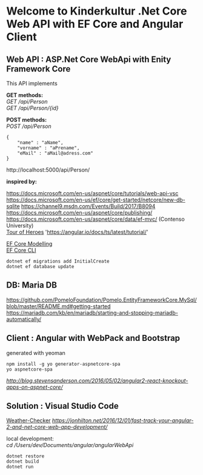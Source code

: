 # Welcome to Kinderkultur .Net Core Web API with EF Core and Angular Client

## Web API : ASP.Net Core WebApi with Enity Framework Core 
This API implements 

__GET methods:__  
_GET /api/Person_  
_GET /api/Person/{id}_  

__POST methods:__   
_POST /api/Person_

    {  
        "name" : "aName",  
        "vorname" : "aPrename",  
        "eMail" : "aMail@adress.com"  
    }  

http://localhost:5000/api/Person/  

__inspired by:__

https://docs.microsoft.com/en-us/aspnet/core/tutorials/web-api-vsc  
https://docs.microsoft.com/en-us/ef/core/get-started/netcore/new-db-sqlite
https://channel9.msdn.com/Events/Build/2017/B8094  
https://docs.microsoft.com/en-us/aspnet/core/publishing/  
https://docs.microsoft.com/en-us/aspnet/core/data/ef-mvc/ (Contenso University)  
[Tour of Heroes](https://angular.io/docs/ts/latest/tutorial/)  'https://angular.io/docs/ts/latest/tutorial/'

[EF Core Modelling](https://docs.microsoft.com/en-us/ef/core/modeling/)  
[EF Core CLI](https://docs.microsoft.com/en-us/ef/core/miscellaneous/cli/dotnet)  

    dotnet ef migrations add InitialCreate  
    dotnet ef database update  

## DB: Maria DB

https://github.com/PomeloFoundation/Pomelo.EntityFrameworkCore.MySql/blob/master/README.md#getting-started  
https://mariadb.com/kb/en/mariadb/starting-and-stopping-mariadb-automatically/  

## Client : Angular with WebPack and Bootstrap
generated with yeoman

    npm install -g yo generator-aspnetcore-spa 
    yo aspnetcore-spa 
_http://blog.stevensanderson.com/2016/05/02/angular2-react-knockout-apps-on-aspnet-core/_
    
## Solution : Visual Studio Code

[Weather-Checker](https://jonhilton.net/2016/12/01/fast-track-your-angular-2-and-net-core-web-app-development/)  _https://jonhilton.net/2016/12/01/fast-track-your-angular-2-and-net-core-web-app-development/_

local development:  
    _cd /Users/dev/Documents/angular/angularWebApi_

    dotnet restore  
    dotnet build  
    dotnet run  
